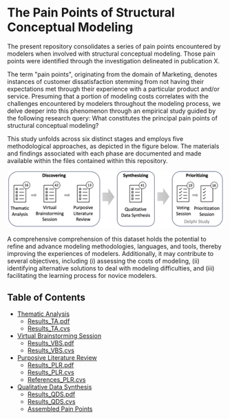 # The Pain Points of Structural Conceptual Modeling

The present repository consolidates a series of pain points encountered by modelers when involved with structural conceptual modeling. Those pain points were identified through the investigation delineated in publication X.

The term "pain points", originating from the domain of Marketing, denotes instances of customer dissatisfaction stemming from not having their expectations met through their experience with a particular product and/or service. Presuming that a portion of modeling costs correlates with the challenges encountered by modelers throughout the modeling process, we delve deeper into this phenomenon through an empirical study guided by the following research query: What constitutes the principal pain points of structural conceptual modeling?

This study unfolds across six distinct stages and employs five methodological approaches, as depicted in the figure below. The materials and findings associated with each phase are documented and made available within the files contained within this repository.

![alt text](https://raw.githubusercontent.com/utwente-scs/pain-points-modeling/main/Study_Method.png)

A comprehensive comprehension of this dataset holds the potential to refine and advance modeling methodologies, languages, and tools, thereby improving the experiences of modelers. Additionally, it may contribute to several objectives, including (i) assessing the costs of modeling, (ii) identifying alternative solutions to deal with modeling difficulties, and (iii) facilitating the learning process for novice modelers.

## Table of Contents 

- [Thematic Analysis](https://github.com/utwente-scs/pain-points-modeling/tree/main/Thematic%20Analysis)
	- [Results_TA.pdf](https://github.com/utwente-scs/pain-points-modeling/blob/main/Thematic%20Analysis/Results_TA.pdf)
	- [Results_TA.cvs](https://raw.githubusercontent.com/utwente-scs/pain-points-modeling/main/Thematic%20Analysis/Results_TA.csv)
- [Virtual Brainstorming Session](https://github.com/utwente-scs/pain-points-modeling/tree/main/Virtual%20Brainstorming%20Session)
	- [Results_VBS.pdf](https://github.com/utwente-scs/pain-points-modeling/blob/main/Virtual%20Brainstorming%20Session/Results_VBS.pdf)
	- [Results_VBS.cvs](https://raw.githubusercontent.com/utwente-scs/pain-points-modeling/main/Virtual%20Brainstorming%20Session/Results_VBS.csv)
- [Purposive Literature Review](https://github.com/utwente-scs/pain-points-modeling/tree/main/Purposive%20Literature%20Review)
	- [Results_PLR.pdf](https://github.com/utwente-scs/pain-points-modeling/blob/main/Purposive%20Literature%20Review/Results_PLR.pdf)
	- [Results_PLR.cvs](https://raw.githubusercontent.com/utwente-scs/pain-points-modeling/main/Purposive%20Literature%20Review/Results_PLR.csv)
	- [References_PLR.cvs](https://raw.githubusercontent.com/utwente-scs/pain-points-modeling/main/Purposive%20Literature%20Review/Referece_PLR.csv)
- [Qualitative Data Synthesis](https://github.com/utwente-scs/pain-points-modeling/tree/main/Qualitative%20Data%20Synthesis)
	- [Results_QDS.pdf](https://github.com/utwente-scs/pain-points-modeling/blob/main/Qualitative%20Data%20Synthesis/Results_QDS.pdf)
	- [Results_QDS.cvs](https://raw.githubusercontent.com/utwente-scs/pain-points-modeling/main/Qualitative%20Data%20Synthesis/Results_QDS.csv)
	- [Assembled Pain Points](https://github.com/utwente-scs/pain-points-modeling/blob/main/Qualitative%20Data%20Synthesis/Assembled%20Pain%20Points.pdf)






